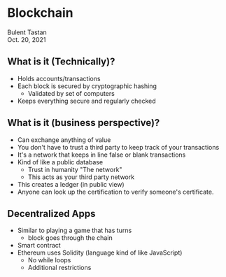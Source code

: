# Blockchain
<author>Bulent Tastan</author><br />
<date>Oct. 20, 2021</date>

## What is it (Technically)?
- Holds accounts/transactions
- Each block is secured by cryptographic hashing
  - Validated by set of computers
- Keeps everything secure and regularly checked

## What is it (business perspective)?
- Can exchange anything of value
- You don't have to trust a third party to keep track of your transactions
- It's a network that keeps in line false or blank transactions
- Kind of like a public database
  - Trust in humanity "The network"
  - This acts as your third party network
- This creates a ledger (in public view)
- Anyone can look up the certification to verify someone's certificate.

## Decentralized Apps
- Similar to playing a game that has turns
  - block goes through the chain
- Smart contract
- Ethereum uses Solidity (language kind of like JavaScript)
  - No while loops
  - Additional restrictions
